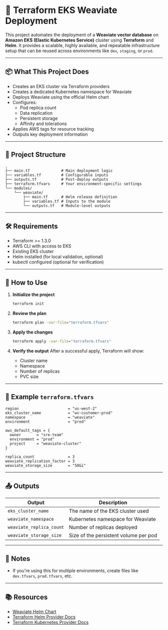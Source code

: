 # 🚀 Terraform EKS Weaviate Deployment

This project automates the deployment of a **Weaviate vector database** on **Amazon EKS (Elastic Kubernetes Service)** cluster using **Terraform** and **Helm**. It provides a scalable, highly available, and repeatable infrastructure setup that can be reused across environments like `dev`, `staging`, or `prod`.

---

## 📦 What This Project Does

- Creates an EKS cluster via Terraform providers
- Creates a dedicated Kubernetes namespace for Weaviate
- Deploys Weaviate using the official Helm chart
- Configures:
  - Pod replica count
  - Data replication
  - Persistent storage
  - Affinity and tolerations
- Applies AWS tags for resource tracking
- Outputs key deployment information

---

## 📁 Project Structure

```text
.
├── main.tf              # Main deployment logic
├── variables.tf         # Configurable inputs
├── outputs.tf           # Post-deploy outputs
├── terraform.tfvars     # Your environment-specific settings
└── modules/
    └── weaviate/
        ├── main.tf      # Helm release definition
        ├── variables.tf # Inputs to the module
        └── outputs.tf   # Module-level outputs
````

---

## 🛠️ Requirements

* Terraform >= 1.3.0
* AWS CLI with access to EKS
* Existing EKS cluster
* Helm installed (for local validation, optional)
* kubectl configured (optional for verification)

---

## 🔧 How to Use

1. **Initialize the project**

   ```bash
   terraform init
   ```

2. **Review the plan**

   ```bash
   terraform plan -var-file="terraform.tfvars"
   ```

3. **Apply the changes**

   ```bash
   terraform apply -var-file="terraform.tfvars"
   ```

4. **Verify the output**
   After a successful apply, Terraform will show:

   * Cluster name
   * Namespace
   * Number of replicas
   * PVC size

---

## 🧪 Example `terraform.tfvars`

```hcl
region                      = "us-west-2"
eks_cluster_name            = "wv-customer-prod"
namespace                   = "weaviate"
environment                 = "prod"

aws_default_tags = {
  owner       = "sre-team"
  environment = "prod"
  project     = "weaviate-cluster"
}

replica_count               = 3
weaviate_replication_factor = 3
weaviate_storage_size       = "50Gi"
```

---

## 📤 Outputs

| Output                   | Description                           |
| ------------------------ | ------------------------------------- |
| `eks_cluster_name`       | The name of the EKS cluster used      |
| `weaviate_namespace`     | Kubernetes namespace for Weaviate     |
| `weaviate_replica_count` | Number of replicas deployed           |
| `weaviate_storage_size`  | Size of the persistent volume per pod |

---

## 🧠 Notes

* If you're using this for multiple environments, create files like `dev.tfvars`, `prod.tfvars`, etc.

---

## 📚 Resources

* [Weaviate Helm Chart](https://artifacthub.io/packages/helm/weaviate/weaviate)
* [Terraform Helm Provider Docs](https://registry.terraform.io/providers/hashicorp/helm/latest/docs)
* [Terraform Kubernetes Provider Docs](https://registry.terraform.io/providers/hashicorp/kubernetes/latest/docs)